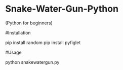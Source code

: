 # Snake-Water-Gun-Python
(Python for beginners)

#Installation

pip install random
pip install pyfiglet

#Usage

python snakewatergun.py

